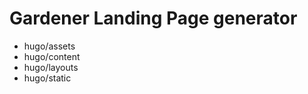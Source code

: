 # Gardener Landing Page generator


 - hugo/assets
 - hugo/content
 - hugo/layouts
 - hugo/static
 
   




 